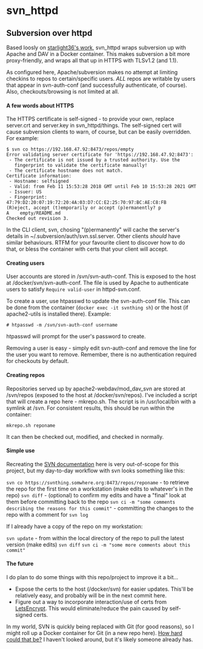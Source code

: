 # svn_httpd
## Subversion over httpd 

Based loosly on [starlight36's work](https://github.com/starlight36/docker-httpd-subversion), svn_httpd wraps subversion up with Apache and DAV in a Docker container. This makes subversion a bit more proxy-friendly, and wraps all that up in HTTPS with TLSv1.2 (and 1.1).

As configured here, Apache/subversion makes no attempt at limiting checkins to repos to certain/specific users. _ALL_ repos are writable by users that appear in svn-auth-conf (and successfully authenticate, of course). Also, checkouts/browsing is not limited at all. 

#### A few words about HTTPS

The HTTPS certificate is self-signed - to provide your own, replace server.crt and server.key in svn_httpd/things. The self-signed cert will cause subversion clients to warn, of course, but can be easily overridden. For example:

```
$ svn co https://192.168.47.92:8473/repos/empty
Error validating server certificate for 'https://192.168.47.92:8473':
 - The certificate is not issued by a trusted authority. Use the
   fingerprint to validate the certificate manually!
 - The certificate hostname does not match.
Certificate information:
 - Hostname: selfsigned
 - Valid: from Feb 11 15:53:28 2018 GMT until Feb 10 15:53:28 2021 GMT
 - Issuer: US
 - Fingerprint: 47:79:D2:20:07:19:72:20:4A:03:D7:CC:E2:25:70:97:BC:AE:C8:FB
(R)eject, accept (t)emporarily or accept (p)ermanently? p
A    empty/README.md
Checked out revision 3.
```

In the CLI client, svn, chosing "(p)ermanently" will cache the server's details in ~/.subversion/auth/svn.ssl.server. Other clients _should_ have similar behaviours. RTFM for your favourite client to discover how to do that, or bless the container with certs that your client will accept.

#### Creating users

User accounts are stored in /svn/svn-auth-conf. This is exposed to the host at /docker/svn/svn-auth-conf. The file is used by Apache to authenticate users to satisfy ```Require valid-user``` in httpd-svn.conf. 

To create a user, use htpasswd to update the svn-auth-conf file. This can be done from the container (```docker exec -it svnthing sh```) or the host (if apache2-utils is installed there). Example:

```
# htpasswd -m /svn/svn-auth-conf username
```

htpasswd will prompt for the user's password to create.

Removing a user is easy - simply edit svn-auth-conf and remove the line for the user you want to remove. Remember, there is no authentication required for checkouts by default.

#### Creating repos

Repositories served up by apache2-webdav/mod_dav_svn are stored at /svn/repos (exposed to the host at /docker/svn/repos). I've included a script that will create a repo here - mkrepo.sh. The script is in /usr/local/bin with a symlink at /svn. For consistent results, this should be run within the container:

```
mkrepo.sh reponame
```

It can then be checked out, modified, and checked in normally.

#### Simple use

Recreating the [SVN documentation](http://svnbook.red-bean.com/en/1.4/svn.ref.svn.html) here is very out-of-scope for this project, but my day-to-day workflow with svn looks something like this:

```svn co https://svnthing.somwhere.org:8473/repos/reponame``` - to retrieve the repo for the first time on a workstation
(make edits to whatever's in the repo)
```svn diff``` - (optional) to confirm my edits and have a "final" look at them before committing back to the repo
```svn ci -m "some comments describing the reasons for this commit"``` - committing the changes to the repo with a comment for ```svn log```

If I already have a copy of the repo on my workstation:

```svn update``` - from within the local directory of the repo to pull the latest version
(make edits)
```svn diff```
```svn ci -m "some more comments about this commit"```

#### The future

I do plan to do some things with this repo/project to improve it a bit...

- Expose the certs to the host (/docker/svn) for easier updates. This'll be relatively easy, and probably will be in the next commit here.
- Figure out a way to incorporate interaction/use of certs from [LetsEncrypt](https://letsencrypt.org/). This would eliminate/reduce the pain caused by self-signed certs.

In my world, SVN is quickly being replaced with Git (for good reasons), so I might roll up a Docker container for Git (in a new repo here). [How hard could that be?](https://www.linux.com/learn/HOW-RUN-YOUR-OWN-GIT-SERVER) I haven't looked around, but it's likely someone already has.




